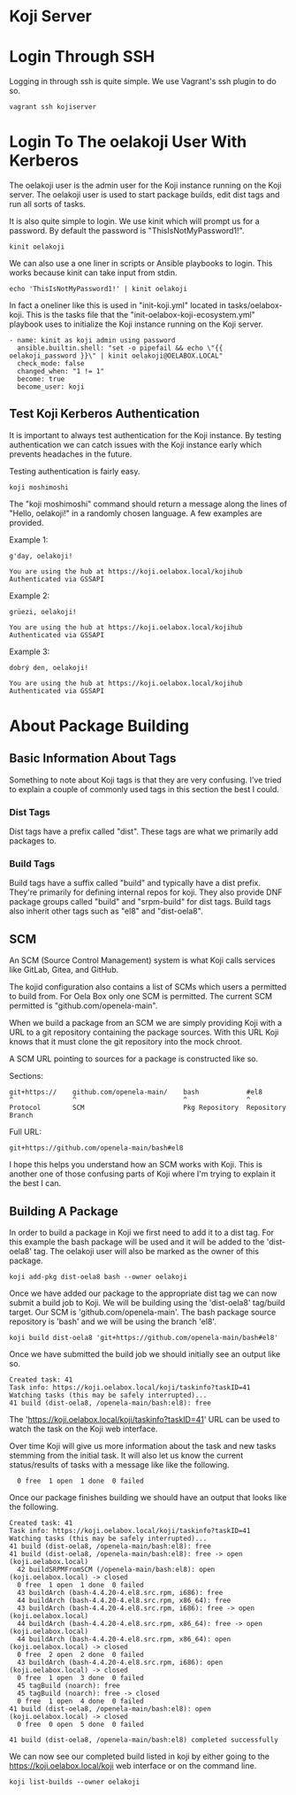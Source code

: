 <!--
SPDX-FileCopyrightText: 2024 Maxine Hayes <maxinehayes90@gmail.com>
SPDX-License-Identifier: CC-BY-SA-4.0
-->
# Koji Server

# Login Through SSH
Logging in through ssh is quite simple. We use Vagrant's ssh plugin to do so.

```
vagrant ssh kojiserver
```

# Login To The oelakoji User With Kerberos
The oelakoji user is the admin user for the Koji instance running on the Koji server. The oelakoji user is used to start package builds, edit dist tags and run all sorts of tasks.

It is also quite simple to login. We use kinit which will prompt us for a password. By default the password is "ThisIsNotMyPassword1!".

```
kinit oelakoji
```

We can also use a one liner in scripts or Ansible playbooks to login. This works because kinit can take input from stdin.
```
echo 'ThisIsNotMyPassword1!' | kinit oelakoji
```

In fact a oneliner like this is used in "init-koji.yml" located in tasks/oelabox-koji. This is the tasks file that the "init-oelabox-koji-ecosystem.yml" playbook uses to initialize the Koji instance running on the Koji server.

```
- name: kinit as koji admin using password
  ansible.builtin.shell: "set -o pipefail && echo \"{{ oelakoji_password }}\" | kinit oelakoji@OELABOX.LOCAL"
  check_mode: false
  changed_when: "1 != 1"
  become: true
  become_user: koji
```

## Test Koji Kerberos Authentication
It is important to always test authentication for the Koji instance. By testing authentication we can catch issues with the Koji instance early which prevents headaches in the future.

Testing authentication is fairly easy.
```
koji moshimoshi
```

The "koji moshimoshi" command should return a message along the lines of "Hello, oelakoji!" in a randomly chosen language. A few examples are provided.

Example 1:
```
g'day, oelakoji!

You are using the hub at https://koji.oelabox.local/kojihub
Authenticated via GSSAPI
```

Example 2:
```
grüezi, oelakoji!

You are using the hub at https://koji.oelabox.local/kojihub
Authenticated via GSSAPI
```

Example 3:
```
dobrý den, oelakoji!

You are using the hub at https://koji.oelabox.local/kojihub
Authenticated via GSSAPI
```

# About Package Building

## Basic Information About Tags
Something to note about Koji tags is that they are very confusing. I've tried to explain a couple of commonly used tags in this section the best I could.

### Dist Tags
Dist tags have a prefix called "dist". These tags are what we primarily add packages to.

### Build Tags
Build tags have a suffix called "build" and typically have a dist prefix. They're primarily for defining internal repos for koji. They also provide DNF package groups called "build" and "srpm-build" for dist tags. Build tags also inherit other tags such as "el8" and "dist-oela8". 

## SCM
An SCM (Source Control Management) system is what Koji calls services like GitLab, Gitea, and GitHub.

The kojid configuration also contains a list of SCMs which users a permitted to build from. For Oela Box only one SCM is permitted. The current SCM permitted is "github.com/openela-main".

When we build a package from an SCM we are simply providing Koji with a URL to a git repository containing the package sources. With this URL Koji knows that it must clone the git repository into the mock chroot.

A SCM URL pointing to sources for a package is constructed like so.

Sections:
```
git+https://    github.com/openela-main/    bash            #el8
^               ^                           ^               ^
Protocol        SCM                         Pkg Repository  Repository Branch
```

Full URL:
```
git+https://github.com/openela-main/bash#el8
```

I hope this helps you understand how an SCM works with Koji. This is another one of those confusing parts of Koji where I'm trying to explain it the best I can.

## Building A Package
In order to build a package in Koji we first need to add it to a dist tag. For this example the bash package will be used and it will be added to the 'dist-oela8' tag. The oelakoji user will also be marked as the owner of this package.

```
koji add-pkg dist-oela8 bash --owner oelakoji
```

Once we have added our package to the appropriate dist tag we can now submit a build job to Koji. We will be building using the 'dist-oela8' tag/build target. Our SCM is 'github.com/openela-main'. The bash package source repository is 'bash' and we will be using the branch 'el8'.

```
koji build dist-oela8 'git+https://github.com/openela-main/bash#el8'
```

Once we have submitted the build job we should initially see an output like so.

```
Created task: 41
Task info: https://koji.oelabox.local/koji/taskinfo?taskID=41
Watching tasks (this may be safely interrupted)...
41 build (dist-oela8, /openela-main/bash:el8): free
```

The 'https://koji.oelabox.local/koji/taskinfo?taskID=41' URL can be used to watch the task on the Koji web interface.

Over time Koji will give us more information about the task and new tasks stemming from the initial task. It will also let us know the current status/results of tasks with a message like like the following.

```
  0 free  1 open  1 done  0 failed
```

Once our package finishes building we should have an output that looks like the following.

```
Created task: 41
Task info: https://koji.oelabox.local/koji/taskinfo?taskID=41
Watching tasks (this may be safely interrupted)...
41 build (dist-oela8, /openela-main/bash:el8): free
41 build (dist-oela8, /openela-main/bash:el8): free -> open (koji.oelabox.local)
  42 buildSRPMFromSCM (/openela-main/bash:el8): open (koji.oelabox.local) -> closed
  0 free  1 open  1 done  0 failed
  43 buildArch (bash-4.4.20-4.el8.src.rpm, i686): free
  44 buildArch (bash-4.4.20-4.el8.src.rpm, x86_64): free
  43 buildArch (bash-4.4.20-4.el8.src.rpm, i686): free -> open (koji.oelabox.local)
  44 buildArch (bash-4.4.20-4.el8.src.rpm, x86_64): free -> open (koji.oelabox.local)
  44 buildArch (bash-4.4.20-4.el8.src.rpm, x86_64): open (koji.oelabox.local) -> closed
  0 free  2 open  2 done  0 failed
  43 buildArch (bash-4.4.20-4.el8.src.rpm, i686): open (koji.oelabox.local) -> closed
  0 free  1 open  3 done  0 failed
  45 tagBuild (noarch): free
  45 tagBuild (noarch): free -> closed
  0 free  1 open  4 done  0 failed
41 build (dist-oela8, /openela-main/bash:el8): open (koji.oelabox.local) -> closed
  0 free  0 open  5 done  0 failed

41 build (dist-oela8, /openela-main/bash:el8) completed successfully 
```

We can now see our completed build listed in koji by either going to the https://koji.oelabox.local/koji web interface or on the command line.

```
koji list-builds --owner oelakoji
```






